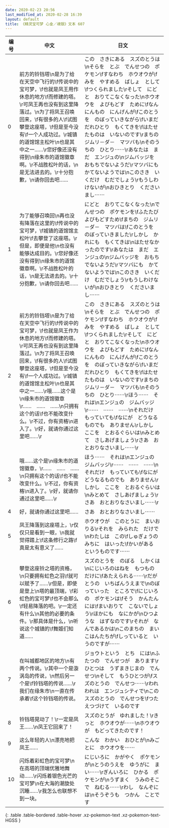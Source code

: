 ```yaml
---
date: 2020-02-23 20:56
last_modified_at: 2020-02-28 16:39
layout: default
title: 《精灵宝可梦 心金／魂银》文本 607
---
```

| 编号 | 中文 | 日文 |
| ---- | ---- | ---- |
| 0 | 前方的铃铛塔\n是为了给在天空中飞行的\f传说中的宝可梦，\f也就是凤王用作休息的地方\f而修建的塔。\r可凤王再也没有到这里降落过。\n为了将凤王召唤回来，\f有很多的人\f试图攀登这座塔，\f但是至今没有\f一个人成功过。\r城镇的道馆馆主松叶\n也是其中之一……\r您好像还没有得到\n缘朱市的道馆徽章啊。\r不战胜松叶的话，\n是无法进去的。\r十分抱歉，\n请你回去吧…… | この　さきにある　スズのとうは\nそらを　とぶ　でんせつの　ポケモン\fすなわち　ホウオウが\fみを　やすめる　ばしょ　として\fつくられました\rそして　にどと　おりてこなくなった\nホウオウを　よびもどす　ために\fなんにんもの　にんげんが\fこのとうを　のぼっていきながら\fいまだ　だれひとり　もくてきを\fはたせたものは　いないのです\rまちの　ジムリ－ダ－　マツバも\nそのうちの　ひとり⋯⋯\rあなたは　まだ　エンジュの\nジムバッジを　おもちでないようだ\rマツバにも　かてないようでは\nこのさき　いくだけ　むだでしょう\rもうしわけないが\nおひきとり　くださいまし⋯⋯ |
| 1 | 为了能够召唤回\n再也没有降落在这里的\f传说中的宝可梦，\f城镇的道馆馆主松叶\f去攀登了这座塔。\r但是，即便是他\n也没有能够达成目的。\r您好像还没有得到\n缘朱市的道馆徽章啊。\r不战胜松叶的话，\n是无法进去的。\r十分抱歉，\n请你回去吧…… | にどと　おりてこなくなった\nでんせつの　ポケモンを\fふたたび　よびもどすため\fまちの　ジムリ－ダ－　マツバは\fこのとうを　のぼっていきました\rしかし　かれにも　もくてきは\nはたせなかったのです\rあなたは　まだ　エンジュの\nジムバッジを　おもちでないようだ\rマツバにも　かてないようでは\nこのさき　いくだけ　むだでしょう\rもうしわけないが\nおひきとり　くださいまし⋯⋯ |
| 2 | 前方的铃铛塔\n是为了给在天空中飞行的\f传说中的宝可梦，\f也就是凤王作为休息的地方\f而修建的塔。\r可凤王再也没有到这里降落过。\n为了将凤王召唤回来，\f有很多的人\f试图攀登这座塔，\f但是至今没有\f一个人成功过。\r城镇的道馆馆主松叶\n也是其中之一……\r哦……这个是\n缘朱市的道馆徽章\r……　……　……\n只拥有这个的话\f也不能改变什么。\r不过，你有资格\n进入了。\r好，就请你通过这里吧……\r | この　さきにある　スズのとうは\nそらを　とぶ　でんせつの　ポケモン\fすなわち　ホウオウが\fみを　やすめる　ばしょ　として\fつくられました\rそして　にどと　おりてこなくなった\nホウオウを　よびもどす　ために\fなんにんもの　にんげんが\fこのとうを　のぼっていきながら\fいまだ　だれひとり　もくてきを\fはたせたものは　いないのです\rまちの　ジムリ－ダ－　マツバも\nそのうちの　ひとり⋯⋯\rほう⋯⋯　それは\nエンジュの　ジムバッジ\r⋯⋯　⋯⋯　⋯⋯\nそれだけ　もっていても\fなにが　どうなるものでも　ありません\rしかし　ここを　とおるぐらいは\nみとめて　さしあげましょう\rさあ　おとおりなさいまし⋯⋯\r |
| 3 | 哦……这个是\n缘朱市的道馆徽章，\r……　……　……\n只拥有这个的话\f也不能改变什么。\r不过，你有资格\n进入了。\r好，就请你通过这里吧……\r | ほう⋯⋯　それは\nエンジュの　ジムバッジ\r⋯⋯　⋯⋯　⋯⋯\nそれだけ　もっていても\fなにが　どうなるものでも　ありません\rしかし　ここを　とおるぐらいは\nみとめて　さしあげましょう\rさあ　おとおりなさいまし⋯⋯\r |
| 4 | 好，就请你通过这里吧…… | さあ　おとおりなさいまし⋯⋯ |
| 5 | 凤王降落到这座塔上，\r仅仅只是看到一眼，\n我就觉得踏上\f这条修行之路\f真是太有意义了…… | ホウオウが　このとうに　まいおりる\rそれを　みられた　だけで\nわたしは　この\fしゅぎょうの　みちに　はいった\fかいがある　というものです⋯⋯ |
| 6 | 攀登这座铃之塔的资格，\n只要拥有虹色之羽\f就可以赋予了……\r但是，即使是登上\n塔的最顶端，\f彩虹色的宝可梦\f也不会那么\f轻易降落的吧。\r一定还有什么\n其他的必要的条件。\r那具体是什么，\n听说这个城镇的\f舞姬们知道…… | スズのとうを　のぼる　しかくは\nにじいろのはねを　もつもの　だけに\fあたえられる⋯⋯\rだが　とうの　いちばんうえまで\nのぼっていった　ところで\fにじいろの　ポケモンは\fそう　かんたんには\fまいおりて　こないでしょう\rほかにも　なにかが\nひつような　はずなのです\rそれが　なんであるかは\nこのまちの　まいこはんたちが\fしっていると　いうのですが⋯⋯ |
| 7 | 在叫城都地区的地方\n有两个传说。\r其中一个是漩涡岛的传说，\n然后另一个是\f铃铛塔的传说……\r我们在缘朱市\n一直在传承着\f这个铃铛塔的传说。 | ジョウトという　とち　には\nふたつの　でんせつが　あります\rひとつは　うずまきじまの　でんせつ\nそして　もうひとつが\fスズのとうの　でんせつ⋯⋯\rわれわれは　エンジュシティで\nこの　スズのとうの　でんせつを\fつたえつづけて　いるのです |
| 8 | 铃铛塔晃动了！\r一定是凤王……\n凤王它回来了！ | スズのとうが　ゆれました！\rきっと　ホウオウが⋯⋯\nホウオウが　もどってきたのです！ |
| 9 | 这么年轻的人\n漂亮地把凤王…… | こんな　わかい　おひとが\nみごとに　ホウオウを⋯⋯ |
| 10 | 闪烁着彩虹色的宝可梦\n在高塔的顶端优雅地舞动……\r闪烁着银色光芒的宝可梦\n在大海的潮旋处沉睡……\r我怎么也联想不到一块。 | にじいろに　かがやく　ポケモンが\nとうのうえを　ゆうがに　まい⋯⋯\rぎんいろに　ひかる　ポケモンが\nうずまく　うみのそこで　ねむる⋯⋯\rわし　なんぞには\nそうぞうも　つかん　ことです |
{: .table .table-bordered .table-hover .xz-pokemon-text .xz-pokemon-text-HGSS }